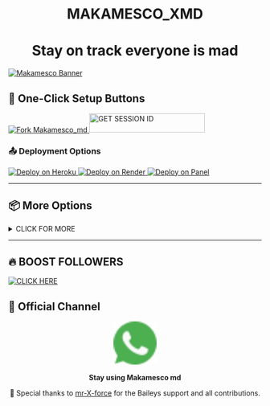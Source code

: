 <h1 align="center">MAKAMESCO_XMD</h1>
<h1 align="center">Stay on track everyone is mad</h1>

<a href="#"><img src="https://files.catbox.moe/sigghy.jpg" alt="Makamesco Banner"/></a>

## 🚀 One-Click Setup Buttons

<a href="https://github.com/mesh-matheka/Makamesco_md/fork" target="_blank">
  <img src="https://img.shields.io/badge/FORK%20REPOSITORY-purple?style=for-the-badge&logo=github" alt="Fork Makamesco_md" width="240">
</a>

<a href="https://pairmakamesco.onrender.com">
  <img title="GET SESSION ID" src="https://img.shields.io/badge/GET-SESSION ID HERE-green?style=for-the-badge&logo=kenya" width="230" height="38.45"/>
</a>

### 📤 Deployment Options

<!-- ✅ Heroku Deploy Button (Fixed) -->
<a href="https://heroku.com/deploy?template=https://github.com/mesh-matheka/Makamesco_md" target="_blank">
  <img src="https://img.shields.io/badge/DEPLOY%20TO%20HEROKU-purple?style=for-the-badge&logo=heroku&logoColor=white" alt="Deploy on Heroku" width="220">
</a>

<!-- ➕ Render Deploy Button (New) -->
<a href="https://render.com" target="_blank">
  <img src="https://img.shields.io/badge/DEPLOY%20TO%20RENDER-blue?style=for-the-badge&logo=render&logoColor=white" alt="Deploy on Render" width="220">
</a>

<!-- Optional Panel Deployment -->
<a href="https://panel-ver.vercel.app/" target="_blank">
  <img src="https://img.shields.io/badge/DEPLOY%20ON%20PANEL-red?style=for-the-badge&logo=serverfault" alt="Deploy on Panel" width="220">
</a>

---

## 📦 More Options
<details>
<summary>CLICK FOR MORE</summary>

<a href="https://github.com/mesh-matheka/Makamesco_md/archive/refs/heads/main.zip">
  <img src="https://img.shields.io/badge/DOWNLOAD%20FILES-yellow" alt="Download Zip" width="150">
</a>

<a href="https://bot-hosting.net/?aff=1259151615210819614">
  <img src="https://img.shields.io/badge/SIGNUP%20&%20DEPLOY-gold" alt="Sign Up Hosting" width="150">
</a>

</details>

---

## 🔥 BOOST FOLLOWERS
<a href="https://Makamescodigitalsolutions.com" target="_blank">
  <img alt="CLICK HERE" src="https://img.shields.io/badge/VISIT%20TO%20MY%20WEBSITE-25D366?style=for-the-badge&logo=discord&logoColor=white" />
</a>

## 📣 Official Channel
<p align="center">
  <a href="https://whatsapp.com/channel/0029VbAEL9r5vKA7RCdnYG0S">
    <img alt="WhatsApp Channel" width="86px" src="https://raw.githubusercontent.com/PikaBotz/My_Personal_Space/main/Images/AnyaBot_pics/Anya_v2/Whatsapp.svg" />
  </a>
</p>

<p align="center"><b>Stay using Makamesco md</b></p>

<p align="center">
  🙏 Special thanks to <a href="https://github.com/mr-X-force" target="_blank">mr-X-force</a> for the Baileys support and all contributions.
</p>
